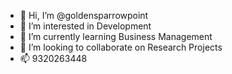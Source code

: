 - 👋 Hi, I’m @goldensparrowpoint
- 👀 I’m interested in Development
- 🌱 I’m currently learning Business Management
- 💞️ I’m looking to collaborate on Research Projects
- 📫 9320263448

<!---
goldensparrowpoint/goldensparrowpoint is a ✨ special ✨ repository because its `README.md` (this file) appears on your GitHub profile.
You can click the Preview link to take a look at your changes.
--->
